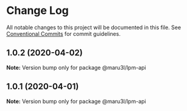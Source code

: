 # Change Log

All notable changes to this project will be documented in this file.
See [Conventional Commits](https://conventionalcommits.org) for commit guidelines.

## 1.0.2 (2020-04-02)

**Note:** Version bump only for package @maru3l/lpm-api





## 1.0.1 (2020-04-01)

**Note:** Version bump only for package @maru3l/lpm-api
